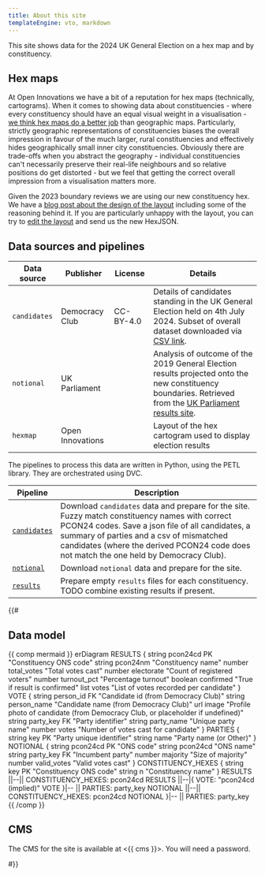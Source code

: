 ```yaml
---
title: About this site
templateEngine: vto, markdown
---
```


This site shows data for the 2024 UK General Election on a hex map and by constituency.

## Hex maps

At Open Innovations we have a bit of a reputation for hex maps (technically, cartograms). When it comes to showing data about constituencies - where every constituency should have an equal visual weight in a visualisation - [we think hex maps do a better job](https://open-innovations.org/blog/2017-05-08-mapping-election-with-hexes) than geographic maps. Particularly, strictly geographic representations of constituencies biases the overall impression in favour of the much larger, rural constituencies and effectively hides geographically small inner city constituencies. Obviously there are trade-offs when you abstract the geography - individual constituencies can't necessarily preserve their real-life neighbours and so relative positions do get distorted - but we feel that getting the correct overall impression from a visualisation matters more.

Given the 2023 boundary reviews we are using our new constituency hex. We have a [blog post about the design of the layout](https://open-innovations.org/blog/2023-08-03-hexes-for-the-next-general-election) including some of the reasoning behind it. If you are particularly unhappy with the layout, you can try to [edit the layout](https://open-innovations.org/projects/hexmaps/builder.html?https://raw.githubusercontent.com/odileeds/hexmaps/gh-pages/maps/uk-constituencies-2023.hexjson) and send us the new HexJSON.

## Data sources and pipelines

<div> <!-- HODL -->

| Data source  | Publisher        | License   | Details                                                                                                                                                             |
| ------------ | ---------------- | --------- | ------------------------------------------------------------------------------------------------------------------------------------------------------------------- |
| `candidates` | Democracy Club   | CC-BY-4.0 | Details of candidates standing in the UK General Election held on 4th July 2024. Subset of overall dataset downloaded via [CSV link][CANDIDATES].                   |
| `notional`   | UK Parliament    |           | Analysis of outcome of the 2019 General Election results projected onto the new constituency boundaries. Retrieved from the [UK Parliament results site][NOTIONAL]. |
| `hexmap`     | Open Innovations |           | Layout of the hex cartogram used to display election results                                                                                                        |

[CANDIDATES]: https://candidates.democracyclub.org.uk/data/export_csv/?election_id=%5Eparl%5C.2024-07-04%24&cancelled=False&extra_fields=gss&extra_fields=image&extra_fields=favourite_biscuit&format=csv
[NOTIONAL]: https://electionresults.parliament.uk/general-elections/5/majority

The pipelines to process this data are written in Python, using the PETL
library. They are orchestrated using DVC.

| Pipeline                     | Description                                                                                                                                                                                                                                                                               |
| ---------------------------- | ----------------------------------------------------------------------------------------------------------------------------------------------------------------------------------------------------------------------------------------------------------------------------------------- |
| [`candidates`][P_candidates] | Download `candidates` data and prepare for the site. Fuzzy match constituency names with correct PCON24 codes. Save a json file of all candidates, a summary of parties and a csv of mismatched candidates (where the derived PCON24 code does not match the one held by Democracy Club). |
| [`notional`][P_notional]     | Download `notional` data and prepare for the site.                                                                                                                                                                                                                                        |
| [`results`][P_result]        | Prepare empty `results` files for each constituency. TODO combine existing results if present.                                                                                                                                                                                            |

[P_candidates]: https://github.com/open-innovations/ge-2024/blob/main/pipelines/candidates.py
[P_notional]: https://github.com/open-innovations/ge-2024/blob/main/pipelines/notional.py
[P_result]: https://github.com/open-innovations/ge-2024/blob/main/pipelines/results.py

</div> <!-- HODL -->

{{#

## Data model

<div> <!-- HODL -->

{{ comp mermaid }}
erDiagram
  RESULTS {
    string pcon24cd PK "Constituency ONS code"
    string pcon24nm "Constituency name"
    number total_votes "Total votes cast"
    number electorate "Count of registered voters"
    number turnout_pct "Percentage turnout"
    boolean confirmed "True if result is confirmed"
    list votes "List of votes recorded per candidate"
  }
  VOTE {
    string person_id FK "Candidate id (from Democracy Club)"
    string person_name "Candidate name (from Democracy Club)"
    url image "Profile photo of candidate (from Democracy Club, or placeholder if undefined)"
    string party_key FK "Party identifier"
    string party_name "Unique party name"
    number votes "Number of votes cast for candidate"
  }
  PARTIES {
    string key PK "Party unique identifier"
    string name "Party name (or Other)"
  }
  NOTIONAL {
    string pcon24cd PK "ONS code"
    string pcon24cd "ONS name"
    string party_key FK "Incumbent party"
    number majority "Size of majority"
    number valid_votes "Valid votes cast"
  }
  CONSTITUENCY_HEXES {
      string key PK "Constituency ONS code"
      string n "Constituency name"
  }
  RESULTS ||--|| CONSTITUENCY_HEXES: pcon24cd
  RESULTS ||--|{ VOTE: "pcon24cd (implied)"
  VOTE }|-- || PARTIES: party_key
  NOTIONAL ||--|| CONSTITUENCY_HEXES: pcon24cd
  NOTIONAL }|-- || PARTIES: party_key
{{ /comp }}

</div>

## CMS

The CMS for the site is available at <{{ cms }}>. You will need a password.

#}}